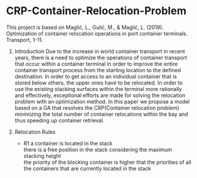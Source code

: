 # CRP-Container-Relocation-Problem
 
This project is based on Maglić, L., Gulić, M., & Maglić, L. (2019). Optimization of container relocation operations in port container terminals. Transport, 1-11.

1. Introduction
Due to the increase in world container transport in recent years, there is a need to optimize the operations of container transport that occur within a container terminal in order to improve the entire container transport process from the starting location to the defined destination. In order to get access to an individual container that is stored below others, the upper ones have to be relocated. In order to use the existing stacking surfaces within the terminal more rationally and effectively, exceptional efforts are made for solving the relocation problem with an optimization method. In this paper we propose a model based on a GA that resolves the CRP(Container relocation problem) minimizing the total number of container relocations within the bay and thus speeding up container retrieval.

2. Relocation Rules
   - R1
     a container is located in the stack  
     there is a free position in the stack considering the maximum stacking height  
     the priority of the blocking container is higher that the priorities of all the containers that are currently located in the stack
